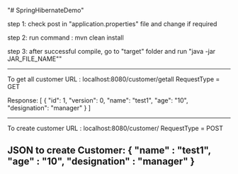 "# SpringHibernateDemo" 

step 1: check post in "application.properties" file and change if required

step 2: 
  run command : mvn clean install

step 3:
  after successful compile, go to "target" folder and run "java -jar JAR_FILE_NAME""



-----------------------------------------------------------------------
To get all customer
URL : localhost:8080/customer/getall
RequestType = GET

Response:
[
    {
        "id": 1,
        "version": 0,
        "name": "test1",
        "age": "10",
        "designation": "manager"
    }
]

-----------------------------------------------------------------------
To create customer
URL : localhost:8080/customer/
RequestType = POST

JSON to create Customer:
{
	"name" : "test1",
	"age" : "10",
	"designation" : "manager"
}
-----------------------------------------------------------------------
